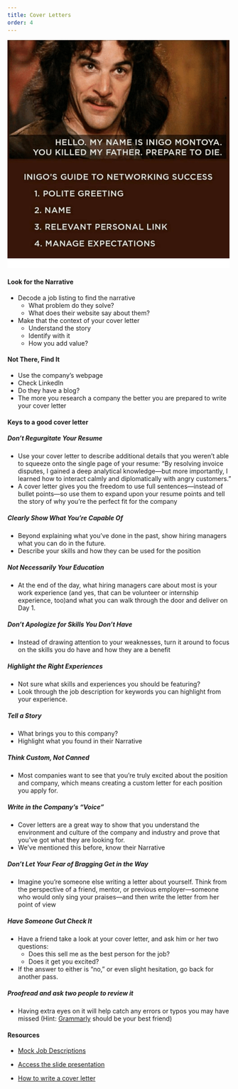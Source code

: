 ```yaml
---
title: Cover Letters
order: 4
---
```


![](./assets/inigo-montoya.png)

#### Look for the Narrative

- Decode a job listing to find the narrative
    - What problem do they solve?
    - What does their website say about them?
- Make that the context of your cover letter
    - Understand the story
    - Identify with it
    - How you add value?

#### Not There, Find It

- Use the company’s webpage
- Check LinkedIn
- Do they have a blog?
- The more you research a company the better you are prepared to write your cover letter

#### Keys to a good cover letter

##### Don’t Regurgitate Your Resume
- Use your cover letter to describe additional details that you weren’t able to squeeze onto the single page of your resume: “By resolving invoice disputes, I gained a deep analytical knowledge—but more importantly, I learned how to interact calmly and diplomatically with angry customers.” 
- A cover letter gives you the freedom to use full sentences—instead of bullet points—so use them to expand upon your resume points and tell the story of why you’re the perfect fit for the company

##### Clearly Show What You’re Capable Of
- Beyond explaining what you’ve done in the past, show hiring managers what you can do in the future. 
- Describe your skills and how they can be used for the position

##### Not Necessarily Your Education
- At the end of the day, what hiring managers care about most is your work experience (and yes, that can be volunteer or internship experience, too)and what you can walk through the door and deliver on Day 1.

##### Don’t Apologize for Skills You Don’t Have
- Instead of drawing attention to your weaknesses, turn it around to focus on the skills you do have and how they are a benefit

##### Highlight the Right Experiences
- Not sure what skills and experiences you should be featuring? 
- Look through the job description for keywords you can highlight from your experience.

##### Tell a Story
- What brings you to this company?
- Highlight what you found in their Narrative

##### Think Custom, Not Canned
- Most companies want to see that you’re truly excited about the position and company, which means creating a custom letter for each position you apply for.

##### Write in the Company’s “Voice”
- Cover letters are a great way to show that you understand the environment and culture of the company and industry and prove that you’ve got what they are looking for.
- We’ve mentioned this before, know their Narrative

##### Don’t Let Your Fear of Bragging Get in the Way
- Imagine you’re someone else writing a letter about yourself. Think from the perspective of a friend, mentor, or previous employer—someone who would only sing your praises—and then write the letter from her point of view

##### Have Someone Gut Check It
- Have a friend take a look at your cover letter, and ask him or her two questions: 
    - Does this sell me as the best person for the job?
    - Does it get you excited? 
- If the answer to either is “no,” or even slight hesitation, go back for another pass.

##### Proofread and ask two people to review it
- Having extra eyes on it will help catch any errors or typos you may have missed (Hint: [Grammarly](https://www.grammarly.com/) should be your best friend)

#### Resources

- [Mock Job Descriptions](https://docs.google.com/document/d/e/2PACX-1vTAUdgkKCLK7MgA-rbHOwNxWmUipr6_aSw2_uxL2Rn_f9zetpPoGbY-tEtceWqdM2h5GvqJnZUzF2N-/pub)

- [Access the slide presentation](./assets/cover-letters.pdf)
- [How to write a cover letter](https://www.skillgigs.com/blog/how-to-write-a-cover-letter/)
